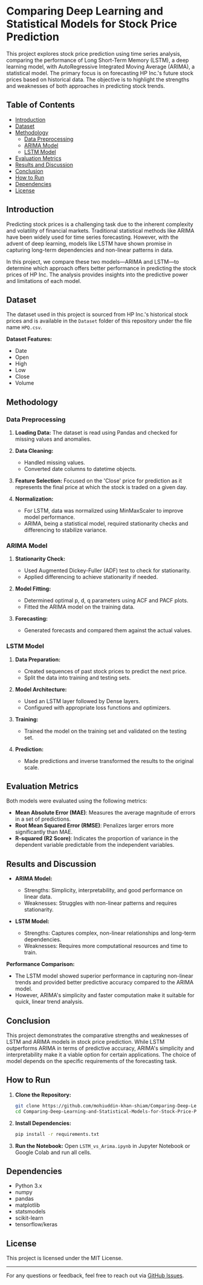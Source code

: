 # Comparing Deep Learning and Statistical Models for Stock Price Prediction

This project explores stock price prediction using time series analysis, comparing the performance of Long Short-Term Memory (LSTM), a deep learning model, with AutoRegressive Integrated Moving Average (ARIMA), a statistical model. The primary focus is on forecasting HP Inc.'s future stock prices based on historical data. The objective is to highlight the strengths and weaknesses of both approaches in predicting stock trends.

## Table of Contents
- [Introduction](#introduction)
- [Dataset](#dataset)
- [Methodology](#methodology)
  - [Data Preprocessing](#data-preprocessing)
  - [ARIMA Model](#arima-model)
  - [LSTM Model](#lstm-model)
- [Evaluation Metrics](#evaluation-metrics)
- [Results and Discussion](#results-and-discussion)
- [Conclusion](#conclusion)
- [How to Run](#how-to-run)
- [Dependencies](#dependencies)
- [License](#license)

## Introduction

Predicting stock prices is a challenging task due to the inherent complexity and volatility of financial markets. Traditional statistical methods like ARIMA have been widely used for time series forecasting. However, with the advent of deep learning, models like LSTM have shown promise in capturing long-term dependencies and non-linear patterns in data.

In this project, we compare these two models—ARIMA and LSTM—to determine which approach offers better performance in predicting the stock prices of HP Inc. The analysis provides insights into the predictive power and limitations of each model.

## Dataset

The dataset used in this project is sourced from HP Inc.'s historical stock prices and is available in the `Dataset` folder of this repository under the file name `HPQ.csv`.

**Dataset Features:**
- Date
- Open
- High
- Low
- Close
- Volume

## Methodology

### Data Preprocessing

1. **Loading Data:**
   The dataset is read using Pandas and checked for missing values and anomalies.

2. **Data Cleaning:**
   - Handled missing values.
   - Converted date columns to datetime objects.

3. **Feature Selection:**
   Focused on the 'Close' price for prediction as it represents the final price at which the stock is traded on a given day.

4. **Normalization:**
   - For LSTM, data was normalized using MinMaxScaler to improve model performance.
   - ARIMA, being a statistical model, required stationarity checks and differencing to stabilize variance.

### ARIMA Model

1. **Stationarity Check:**
   - Used Augmented Dickey-Fuller (ADF) test to check for stationarity.
   - Applied differencing to achieve stationarity if needed.

2. **Model Fitting:**
   - Determined optimal p, d, q parameters using ACF and PACF plots.
   - Fitted the ARIMA model on the training data.

3. **Forecasting:**
   - Generated forecasts and compared them against the actual values.

### LSTM Model

1. **Data Preparation:**
   - Created sequences of past stock prices to predict the next price.
   - Split the data into training and testing sets.

2. **Model Architecture:**
   - Used an LSTM layer followed by Dense layers.
   - Configured with appropriate loss functions and optimizers.

3. **Training:**
   - Trained the model on the training set and validated on the testing set.

4. **Prediction:**
   - Made predictions and inverse transformed the results to the original scale.

## Evaluation Metrics

Both models were evaluated using the following metrics:

- **Mean Absolute Error (MAE)**: Measures the average magnitude of errors in a set of predictions.
- **Root Mean Squared Error (RMSE)**: Penalizes larger errors more significantly than MAE.
- **R-squared (R2 Score)**: Indicates the proportion of variance in the dependent variable predictable from the independent variables.

## Results and Discussion

- **ARIMA Model:**
  - Strengths: Simplicity, interpretability, and good performance on linear data.
  - Weaknesses: Struggles with non-linear patterns and requires stationarity.

- **LSTM Model:**
  - Strengths: Captures complex, non-linear relationships and long-term dependencies.
  - Weaknesses: Requires more computational resources and time to train.

**Performance Comparison:**
- The LSTM model showed superior performance in capturing non-linear trends and provided better predictive accuracy compared to the ARIMA model.
- However, ARIMA's simplicity and faster computation make it suitable for quick, linear trend analysis.

## Conclusion

This project demonstrates the comparative strengths and weaknesses of LSTM and ARIMA models in stock price prediction. While LSTM outperforms ARIMA in terms of predictive accuracy, ARIMA's simplicity and interpretability make it a viable option for certain applications. The choice of model depends on the specific requirements of the forecasting task.

## How to Run

1. **Clone the Repository:**
   ```bash
   git clone https://github.com/mohiuddin-khan-shiam/Comparing-Deep-Learning-and-Statistical-Models-for-Stock-Price-Prediction.git
   cd Comparing-Deep-Learning-and-Statistical-Models-for-Stock-Price-Prediction
   ```

2. **Install Dependencies:**
   ```bash
   pip install -r requirements.txt
   ```

3. **Run the Notebook:**
   Open `LSTM_vs_Arima.ipynb` in Jupyter Notebook or Google Colab and run all cells.

## Dependencies

- Python 3.x
- numpy
- pandas
- matplotlib
- statsmodels
- scikit-learn
- tensorflow/keras

## License

This project is licensed under the MIT License.

---

For any questions or feedback, feel free to reach out via [GitHub Issues](https://github.com/mohiuddin-khan-shiam/Comparing-Deep-Learning-and-Statistical-Models-for-Stock-Price-Prediction/issues).

